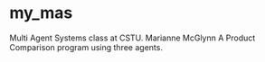# my_mas
Multi Agent Systems class at CSTU. 
Marianne McGlynn
A Product Comparison program using three agents.
